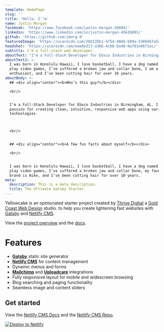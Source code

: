 ```yaml
---
template: HomePage
slug: ''
title: 'Hello, I''m'
name: Justin Morgan
facebook: 'https://www.facebook.com/justin.morgan.56884/'
linkedin: 'https://www.linkedin.com/in/justin-morgan-45626091/'
github: 'https://github.com/jmorg-9'
featuredImage: 'https://ucarecdn.com/28d135b1-5f54-40b0-b99a-5389467a5da8/'
headshot: 'https://ucarecdn.com/eae0e317-a36b-4cbb-ba40-0a781e0671ec/'
subtitle: I'm a full-stack web developer.
aboutText: "I’m a Full-Stack Developer for Ebsco Industries in Birmingam, AL.\LI have passion for creating clean, intuitive, responsive web apps using various technologies."
aboutText2: >-
  I was born in Honolulu Hawaii, I love basketball, I have a dog named Melo, I
  play video games, I’ve suffered a broken jaw and collar bone, I am a Nike
  enthusiast, and I’ve been cutting hair for over 10 years.
aboutBody: >-
  ## <div align="center"><b>Who’s this guy?</b></div>

  <br/>


  I’m a Full-Stack Developer for Ebsco Industries in Birmingham, AL. I have
  passion for creating clean, intuitive, responsive web apps using various
  technologies.



  <br/>


  ## <div align="center"><b>A few fun facts about myself</b></div>

  <br/>


  I was born in Honolulu Hawaii, I love basketball, I have a dog named Melo, I
  play video games, I’ve suffered a broken jaw and collar bone, my favorite
  brand is Nike, and I’ve been cutting hair for over 10 years.
meta:
  description: This is a meta description.
  title: The Ultimate Gatsby Starter
---
```


Yellowcake is an opinionated starter project created by [Thrive Digital](https://thriveweb.com.au/) a [Gold Coast Web Design](https://thriveweb.com.au/) studio. to help you create lightening fast websites with [Gatsby](https://gatsbyjs.org) and [Netlify CMS](https://netlifycms.org).

View the [project overview](https://thriveweb.com.au/the-lab/yellowcake-gatsby-react-js-starter-project/) and the [docs](https://github.com/thriveweb/yellowcake/blob/master/README.md).

# Features

- **[Gatsby](https://gatsbyjs.org)** static site generator
- **[Netlify CMS](https://github.com/netlify/netlify-cms)** for content management
- Dynamic menus and forms
- **[Mailchimp](http://mailchimp.com)** and **[Uploadcare](https://uploadcare.com)** integrations
- Fully responsive layout for mobile and widescreen browsing
- Blog searching and paging functionality
- Seamless image and content sliders

## Get started

View the [Netlify CMS Docs](https://www.netlifycms.org/docs/) and the [Netlify CMS Repo](https://github.com/netlify/netlify-cms).

[![Deploy to Netlify](https://www.netlify.com/img/deploy/button.svg)](https://app.netlify.com/start/deploy?repository=https://github.com/thriveweb/yellowcake&stack=cms)
